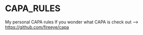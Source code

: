 # CAPA_RULES
My personal CAPA rules
If you wonder what CAPA is check out --> https://github.com/fireeye/capa
